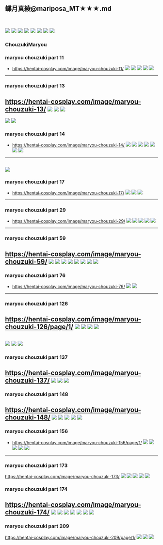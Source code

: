 ## 蝶月真綾@mariposa_MT★★★.md
![]()

![](https://pbs.twimg.com/media/EDEU4JEUUAA3QSg?format=jpg&name=4096x4096)
![](https://pbs.twimg.com/media/EDELzCJUEAEikXw?format=jpg&name=4096x4096)
![](https://pbs.twimg.com/media/EDEEmv4UYAAIU0q?format=jpg&name=4096x4096)
![](https://pbs.twimg.com/media/EDEEmwPU8AA_JBb?format=jpg&name=4096x4096)
![](https://pbs.twimg.com/media/EDEEmxhVUAIvTe1?format=jpg&name=4096x4096)
![](https://pbs.twimg.com/media/EDEEE3YVUAI6hL2?format=jpg&name=4096x4096)
![](https://pbs.twimg.com/media/EDEPp_0U4AE12aw?format=jpg&name=4096x4096)
![](https://pbs.twimg.com/media/EDEPp_-VUAAwd_7?format=jpg&name=4096x4096)
---
### ChouzukiMaryou
### maryou chouzuki part 11
- https://hentai-cosplay.com/image/maryou-chouzuki-11/
![](https://static.hentai-cosplay.com/upload/20160201/7/6955/p=700/1.jpg)
![](https://static.hentai-cosplay.com/upload/20160201/7/6955/p=700/3.jpg)
![](https://static.hentai-cosplay.com/upload/20160201/7/6955/p=700/7.jpg)
![](https://static.hentai-cosplay.com/upload/20160201/7/6955/p=700/8.jpg)
![](https://static.hentai-cosplay.com/upload/20160201/7/6955/p=700/9.jpg)
---
### maryou chouzuki part 13
https://hentai-cosplay.com/image/maryou-chouzuki-13/
![](https://static.hentai-cosplay.com/upload/20160201/7/6959/p=700/1.jpg)
![](https://static.hentai-cosplay.com/upload/20160201/7/6959/p=700/4.jpg)
![](https://static.hentai-cosplay.com/upload/20160201/7/6959/p=700/11.jpg)
---
![](https://static.hentai-cosplay.com/upload/20160201/7/6970/p=700/1.jpg)
![](https://static.hentai-cosplay.com/upload/20160201/7/6970/p=700/6.jpg)
### maryou chouzuki part 14
- https://hentai-cosplay.com/image/maryou-chouzuki-14/
![](https://static.hentai-cosplay.com/upload/20160201/7/6960/p=700/2.jpg)
![](https://static.hentai-cosplay.com/upload/20160201/7/6960/p=700/4.jpg)
![](https://static.hentai-cosplay.com/upload/20160201/7/6960/p=700/5.jpg)
![](https://static.hentai-cosplay.com/upload/20160201/7/6960/p=700/6.jpg)
![](https://static.hentai-cosplay.com/upload/20160201/7/6960/p=700/10.jpg)
![](https://static.hentai-cosplay.com/upload/20160201/7/6960/p=700/11.jpg)
![](https://static.hentai-cosplay.com/upload/20160201/7/6960/p=700/12.jpg)
---
![](https://static.hentai-cosplay.com/upload/20160201/7/6961/p=700/11.jpg)
---
### maryou chouzuki part 17
- https://hentai-cosplay.com/image/maryou-chouzuki-17/
![](https://static.hentai-cosplay.com/upload/20160201/7/6963/p=700/2.jpg)
![](https://static.hentai-cosplay.com/upload/20160201/7/6963/p=700/6.jpg)
![](https://static.hentai-cosplay.com/upload/20160201/7/6963/p=700/8.jpg)
---
### maryou chouzuki part 29
- https://hentai-cosplay.com/image/maryou-chouzuki-29/
![](https://static.hentai-cosplay.com/upload/20160201/7/6975/p=700/2.jpg)
![](https://static.hentai-cosplay.com/upload/20160201/7/6975/p=700/4.jpg)
![](https://static.hentai-cosplay.com/upload/20160201/7/6975/p=700/5.jpg)
![](https://static.hentai-cosplay.com/upload/20160201/7/6975/p=700/10.jpg)
![](https://static.hentai-cosplay.com/upload/20160201/7/6975/p=700/11.jpg)
---
### maryou chouzuki part 59
https://hentai-cosplay.com/image/maryou-chouzuki-59/
![](https://static.hentai-cosplay.com/upload/20160201/7/7008/p=700/1.jpg)
![](https://static.hentai-cosplay.com/upload/20160201/7/7008/p=700/3.jpg)
![](https://static.hentai-cosplay.com/upload/20160201/7/7008/p=700/4.jpg)
![](https://static.hentai-cosplay.com/upload/20160201/7/7008/p=700/7.jpg)
![](https://static.hentai-cosplay.com/upload/20160201/7/7008/p=700/9.jpg)
![](https://static.hentai-cosplay.com/upload/20160201/7/7008/p=700/10.jpg)
![](https://static.hentai-cosplay.com/upload/20160201/7/7105/p=700/1.jpg)
![](https://static.hentai-cosplay.com/upload/20160201/7/7105/p=700/10.jpg)
---
### maryou chouzuki part 76
- https://hentai-cosplay.com/image/maryou-chouzuki-76/
![](https://static.hentai-cosplay.com/upload/20160201/7/7027/p=700/8.jpg)
![](https://static.hentai-cosplay.com/upload/20160201/7/7027/p=700/12.jpg)
---
### maryou chouzuki part 126
https://hentai-cosplay.com/image/maryou-chouzuki-126/page/1/
![](https://static.hentai-cosplay.com/upload/20160201/7/7084/p=700/1.jpg)
![](https://static.hentai-cosplay.com/upload/20160201/7/7084/p=700/2.jpg)
![](https://static.hentai-cosplay.com/upload/20160201/7/7084/p=700/4.jpg)
![](https://static.hentai-cosplay.com/upload/20160201/7/7084/p=700/5.jpg)
---
![](https://static.hentai-cosplay.com/upload/20160201/7/7079/p=700/1.jpg)
![](https://static.hentai-cosplay.com/upload/20160201/7/7067/p=700/5.jpg)
![](https://static.hentai-cosplay.com/upload/20160201/7/7067/p=700/9.jpg)
---
### maryou chouzuki part 137
https://hentai-cosplay.com/image/maryou-chouzuki-137/
![](https://static.hentai-cosplay.com/upload/20160201/7/7097/p=700/1.jpg)
![](https://static.hentai-cosplay.com/upload/20160201/7/7097/p=700/2.jpg)
![](https://static.hentai-cosplay.com/upload/20160201/7/7097/p=700/9.jpg)
---
### maryou chouzuki part 148
https://hentai-cosplay.com/image/maryou-chouzuki-148/
![](https://static.hentai-cosplay.com/upload/20160201/7/7109/p=700/1.jpg)
![](https://static.hentai-cosplay.com/upload/20160201/7/7109/p=700/3.jpg)
![](https://static.hentai-cosplay.com/upload/20160201/7/7109/p=700/4.jpg)
![](https://static.hentai-cosplay.com/upload/20160201/7/7109/p=700/6.jpg)
![](https://static.hentai-cosplay.com/upload/20160201/7/7109/p=700/12.jpg)
---
### maryou chouzuki part 156
- https://hentai-cosplay.com/image/maryou-chouzuki-156/page/1/
![](https://static.hentai-cosplay.com/upload/20160201/7/7119/p=700/1.jpg)
![](https://static.hentai-cosplay.com/upload/20160201/7/7119/p=700/5.jpg)
![](https://static.hentai-cosplay.com/upload/20160201/7/7119/p=700/7.jpg)
![](https://static.hentai-cosplay.com/upload/20160201/7/7119/p=700/9.jpg)
![](https://static.hentai-cosplay.com/upload/20160201/7/7119/p=700/10.jpg)
---
### maryou chouzuki part 173
https://hentai-cosplay.com/image/maryou-chouzuki-173/
![](https://static.hentai-cosplay.com/upload/20160201/7/7141/p=700/5.jpg)
![](https://static.hentai-cosplay.com/upload/20160201/7/7141/p=700/5.jpg)
![](https://static.hentai-cosplay.com/upload/20160201/7/7141/p=700/8.jpg)
![](https://static.hentai-cosplay.com/upload/20160201/7/7141/p=700/9.jpg)
![](https://static.hentai-cosplay.com/upload/20160201/7/7141/p=700/10.jpg)
### maryou chouzuki part 174
https://hentai-cosplay.com/image/maryou-chouzuki-174/
![](https://static.hentai-cosplay.com/upload/20160201/7/7142/p=700/1.jpg)
![](https://static.hentai-cosplay.com/upload/20160201/7/7142/p=700/2.jpg)
![](https://static.hentai-cosplay.com/upload/20160201/7/7142/p=700/4.jpg)
![](https://static.hentai-cosplay.com/upload/20160201/7/7142/p=700/5.jpg)
![](https://static.hentai-cosplay.com/upload/20160201/7/7142/p=700/6.jpg)
![](https://static.hentai-cosplay.com/upload/20160201/7/7142/p=700/8.jpg)
![](https://static.hentai-cosplay.com/upload/20160201/7/7142/p=700/9.jpg)
---
### maryou chouzuki part 209
https://hentai-cosplay.com/image/maryou-chouzuki-209/page/1/
![](https://static.hentai-cosplay.com/upload/20160201/8/7664/p=700/6.jpg)
![](https://static.hentai-cosplay.com/upload/20160201/8/7664/p=700/9.jpg)
![](https://static.hentai-cosplay.com/upload/20160201/7/7113/p=700/4.jpg)
